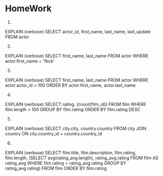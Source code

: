 # HomeWork
1.
EXPLAIN (verbose) 
SELECT actor_id, first_name, last_name, last_update
FROM actor

2.
EXPLAIN (verbose) 
SELECT first_name, last_name
FROM actor
WHERE actor.first_name = 'Nick'

3. 
EXPLAIN (verbose) 
SELECT first_name, last_name
FROM actor
WHERE actor.actor_id = 100
ORDER BY actor.first_name, actor.last_name

4.
EXPLAIN (verbose) 
SELECT rating, (count(film_id))
FROM film
WHERE film.length > 100
GROUP BY film.rating
ORDER BY film.rating DESC

5.
EXPLAIN (verbose) SELECT city.city, country.country
FROM city
JOIN country
	ON city.country_id = country.country_id

6.
EXPLAIN (verbose) SELECT film.title, film.description, film.rating, film.length, 
	(SELECT avg(rating_avg.length), rating_avg.rating
	FROM film AS rating_avg
	WHERE film.rating = rating_avg.rating
	GROUP BY rating_avg.rating)
FROM film
ORDER BY film.rating
